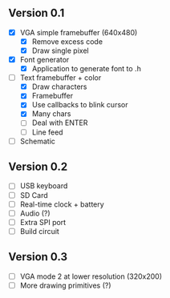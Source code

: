 ## Version 0.1

- [x] VGA simple framebuffer (640x480)
  - [x] Remove excess code
  - [x] Draw single pixel
- [x] Font generator
  - [x] Application to generate font to .h
- [ ] Text framebuffer + color
  - [x] Draw characters
  - [x] Framebuffer
  - [x] Use callbacks to blink cursor
  - [x] Many chars
  - [ ] Deal with ENTER
  - [ ] Line feed
- [ ] Schematic

## Version 0.2

- [ ] USB keyboard
- [ ] SD Card
- [ ] Real-time clock + battery
- [ ] Audio (?)
- [ ] Extra SPI port
- [ ] Build circuit

## Version 0.3

- [ ] VGA mode 2 at lower resolution (320x200)
- [ ] More drawing primitives (?)